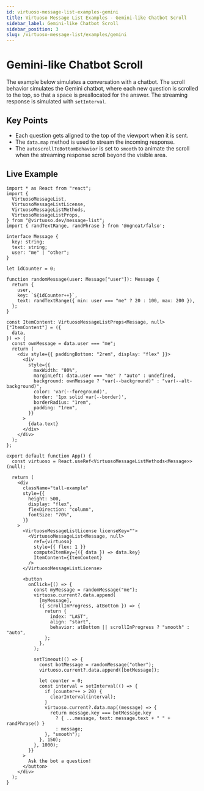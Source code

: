 ```yaml
---
id: virtuoso-message-list-examples-gemini
title: Virtuoso Message List Examples - Gemini-like Chatbot Scroll
sidebar_label: Gemini-like Chatbot Scroll
sidebar_position: 3
slug: /virtuoso-message-list/examples/gemini
---
```


# Gemini-like Chatbot Scroll

The example below simulates a conversation with a chatbot. The scroll behavior simulates the Gemini chatbot, where each new question is scrolled to the top, so that a space is preallocated for the answer. The streaming response is simulated with `setInterval`.

## Key Points

- Each question gets aligned to the top of the viewport when it is sent.
- The `data.map` method is used to stream the incoming response.
- The `autoscrollToBottomBehavior` is set to `smooth` to animate the scroll when the streaming response scroll beyond the visible area.

## Live Example

```tsx live 
import * as React from "react";
import {
  VirtuosoMessageList,
  VirtuosoMessageListLicense,
  VirtuosoMessageListMethods,
  VirtuosoMessageListProps,
} from "@virtuoso.dev/message-list";
import { randTextRange, randPhrase } from '@ngneat/falso';

interface Message {
  key: string;
  text: string;
  user: "me" | "other";
}

let idCounter = 0;

function randomMessage(user: Message["user"]): Message {
  return {
    user,
    key: `${idCounter++}`,
    text: randTextRange({ min: user === "me" ? 20 : 100, max: 200 }),
  };
}

const ItemContent: VirtuosoMessageListProps<Message, null>["ItemContent"] = ({
  data,
}) => {
  const ownMessage = data.user === "me";
  return (
    <div style={{ paddingBottom: "2rem", display: "flex" }}>
      <div
        style={{
          maxWidth: "80%",
          marginLeft: data.user === "me" ? "auto" : undefined,
          background: ownMessage ? "var(--background)" : "var(--alt-background)",
          color: 'var(--foreground)',
          border: '1px solid var(--border)',
          borderRadius: "1rem",
          padding: "1rem",
        }}
      >
        {data.text}
      </div>
    </div>
  );
};

export default function App() {
  const virtuoso = React.useRef<VirtuosoMessageListMethods<Message>>(null);

  return (
    <div
      className="tall-example"
      style={{
        height: 500,
        display: "flex",
        flexDirection: "column",
        fontSize: "70%",
      }}
    >
      <VirtuosoMessageListLicense licenseKey="">
        <VirtuosoMessageList<Message, null>
          ref={virtuoso}
          style={{ flex: 1 }}
          computeItemKey={({ data }) => data.key}
          ItemContent={ItemContent}
        />
      </VirtuosoMessageListLicense>

      <button
        onClick={() => {
          const myMessage = randomMessage("me");
          virtuoso.current?.data.append(
            [myMessage],
            ({ scrollInProgress, atBottom }) => {
              return {
                index: "LAST",
                align: "start",
                behavior: atBottom || scrollInProgress ? "smooth" : "auto",
              };
            },
          );

          setTimeout(() => {
            const botMessage = randomMessage("other");
            virtuoso.current?.data.append([botMessage]);

            let counter = 0;
            const interval = setInterval(() => {
              if (counter++ > 20) {
                clearInterval(interval);
              }
              virtuoso.current?.data.map((message) => {
                return message.key === botMessage.key
                  ? { ...message, text: message.text + " " + randPhrase() }
                  : message;
              }, "smooth");
            }, 150);
          }, 1000);
        }}
      >
        Ask the bot a question!
      </button>
    </div>
  );
}
```
